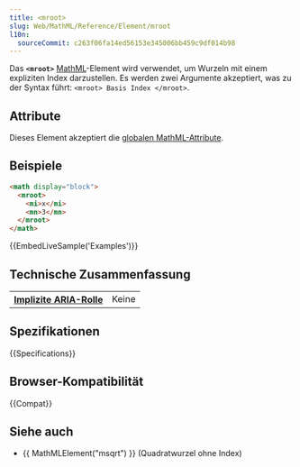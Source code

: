 ```yaml
---
title: <mroot>
slug: Web/MathML/Reference/Element/mroot
l10n:
  sourceCommit: c263f06fa14ed56153e345006bb459c9df014b98
---
```


Das **`<mroot>`** [MathML](/de/docs/Web/MathML)-Element wird verwendet, um Wurzeln mit einem expliziten Index darzustellen. Es werden zwei Argumente akzeptiert, was zu der Syntax führt: `<mroot> Basis Index </mroot>`.

## Attribute

Dieses Element akzeptiert die [globalen MathML-Attribute](/de/docs/Web/MathML/Reference/Global_attributes).

## Beispiele

```html
<math display="block">
  <mroot>
    <mi>x</mi>
    <mn>3</mn>
  </mroot>
</math>
```

{{EmbedLiveSample('Examples')}}

## Technische Zusammenfassung

<table class="properties">
  <tr>
    <th scope="row">
      <a href="/de/docs/Web/Accessibility/ARIA/Reference/Roles">Implizite ARIA-Rolle</a>
    </th>
    <td>
      Keine
    </td>
  </tr>
</table>

## Spezifikationen

{{Specifications}}

## Browser-Kompatibilität

{{Compat}}

## Siehe auch

- {{ MathMLElement("msqrt") }} (Quadratwurzel ohne Index)
